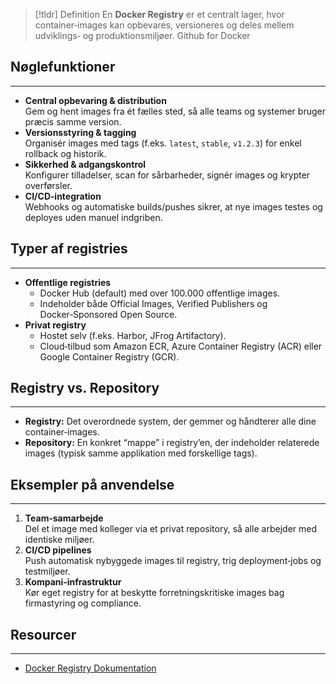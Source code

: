 
> [!tldr] Definition
En **Docker Registry** er et centralt lager, hvor container‐images kan opbevares, versioneres og deles mellem udviklings‑ og produktionsmiljøer.
Github for Docker
## Nøglefunktioner
---
- **Central opbevaring & distribution**  
  Gem og hent images fra ét fælles sted, så alle teams og systemer bruger præcis samme version.  
- **Versionsstyring & tagging**  
  Organisér images med tags (f.eks. `latest`, `stable`, `v1.2.3`) for enkel rollback og historik.  
- **Sikkerhed & adgangskontrol**  
  Konfigurer tilladelser, scan for sårbarheder, signér images og krypter overførsler.  
- **CI/CD‑integration**  
  Webhooks og automatiske builds/pushes sikrer, at nye images testes og deployes uden manuel indgriben.  

## Typer af registries
---
- **Offentlige registries**  
  - Docker Hub (default) med over 100.000 offentlige images.  
  - Indeholder både Official Images, Verified Publishers og Docker‑Sponsored Open Source.  
- **Privat registry**  
  - Hostet selv (f.eks. Harbor, JFrog Artifactory).  
  - Cloud‑tilbud som Amazon ECR, Azure Container Registry (ACR) eller Google Container Registry (GCR).  

## Registry vs. Repository
---
- **Registry:** Det overordnede system, der gemmer og håndterer alle dine container‐images.  
- **Repository:** En konkret “mappe” i registry’en, der indeholder relaterede images (typisk samme applikation med forskellige tags).

## Eksempler på anvendelse
---
1. **Team‑samarbejde**  
   Del et image med kolleger via et privat repository, så alle arbejder med identiske miljøer.  
2. **CI/CD pipelines**  
   Push automatisk nybyggede images til registry, trig deployment‑jobs og testmiljøer.  
3. **Kompani‑infrastruktur**  
   Kør eget registry for at beskytte forretningskritiske images bag firmastyring og compliance.

## Resourcer
---
- [Docker Registry Dokumentation](https://docs.docker.com/get-started/docker-concepts/the-basics/what-is-a-registry/)